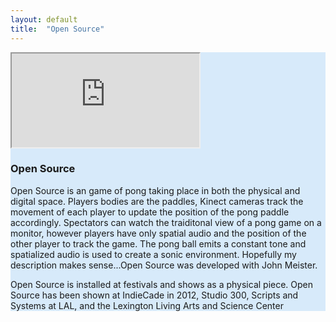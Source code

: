 ```yaml
---
layout: default
title:  "Open Source"
---
```


<div class="row justify-center" style="background-color: #d7eafa;">
  <div class="right">
    <div class="row">
        <!-- 16:9 aspect ratio -->
        <div class="embed-responsive embed-responsive-16by9">
          <iframe class="embed-responsive-item" src="https://www.youtube.com/embed/zhwqPS8ifh0"></iframe>
        </div>
    </div>

  <h3 align="left">Open Source</h3>
  <p>Open Source is an game of pong taking place in both the physical and digital space. Players bodies are the paddles, Kinect cameras track the movement of each player to update the position of the pong paddle accordingly. Spectators can watch the traiditonal view of a pong game on a monitor, however players have only spatial audio and the position of the other player to track the game. The pong ball emits a constant tone and spatialized audio is used to create a sonic environment. Hopefully my description makes sense...Open Source was developed with John Meister.</p>
  <p>Open Source is installed at festivals and shows as a physical piece. Open Source has been shown at IndieCade in 2012, Studio 300, Scripts and Systems at LAL, and the Lexington Living Arts and Science Center</p>
</div>
